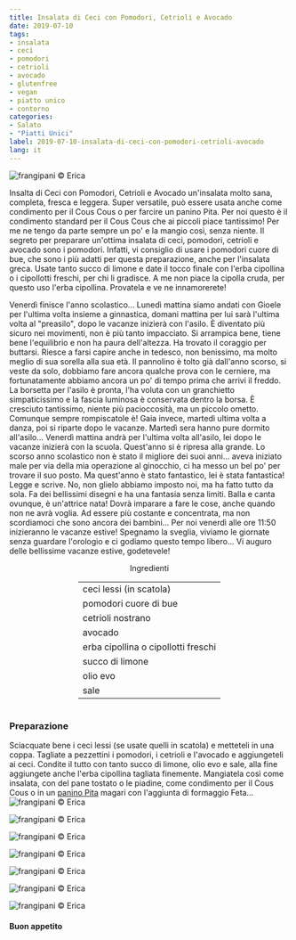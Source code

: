 ```yaml
---
title: Insalata di Ceci con Pomodori, Cetrioli e Avocado
date: 2019-07-10
tags:
- insalata
- ceci
- pomodori
- cetrioli
- avocado
- glutenfree
- vegan
- piatto unico
- contorno
categories:
- Salato
- "Piatti Unici"
label: 2019-07-10-insalata-di-ceci-con-pomodori-cetrioli-avocado
lang: it 
---
```

![](header.jpeg "frangipani © Erica")

Insalta di Ceci con Pomodori, Cetrioli e Avocado un'insalata molto sana, completa, fresca e leggera. Super versatile, può essere usata anche come condimento per il Cous Cous o per farcire un panino Pita. Per noi questo è il condimento standard per il Cous Cous che ai piccoli piace tantissimo! Per me ne tengo da parte sempre un po' e la mangio così, senza niente. Il segreto per preparare un'ottima insalata di ceci, pomodori, cetrioli e avocado sono i pomodori. Infatti, vi consiglio di usare i pomodori cuore di bue, che sono i più adatti per questa preparazione, anche per l'insalata greca. Usate tanto succo di limone e date il tocco finale con l'erba cipollina o i cipollotti freschi, per chi li gradisce. A me non piace la cipolla cruda, per questo uso l'erba cipollina. Provatela e ve ne innamorerete!

Venerdì finisce l'anno scolastico... Lunedì mattina siamo andati con Gioele per l'ultima volta insieme a ginnastica, domani mattina per lui sarà l'ultima volta al "preasilo", dopo le vacanze inizierà con l'asilo. È diventato più sicuro nei movimenti, non è più tanto impacciato. Si arrampica bene, tiene bene l'equilibrio e non ha paura dell'altezza. Ha trovato il coraggio per buttarsi. Riesce a farsi capire anche in tedesco, non benissimo, ma molto meglio di sua sorella alla sua età. Il pannolino è tolto già dall'anno scorso, si veste da solo, dobbiamo fare ancora qualche prova con le cerniere, ma fortunatamente abbiamo ancora un po' di tempo prima che arrivi il freddo. La borsetta per l'asilo è pronta, l'ha voluta con un granchietto simpaticissimo e la fascia luminosa è conservata dentro la borsa. È cresciuto tantissimo, niente più pacioccosità, ma un piccolo ometto. Comunque sempre rompiscatole è!
Gaia invece, martedì ultima volta a danza, poi si riparte dopo le vacanze. Martedì sera hanno pure dormito all'asilo... Venerdì mattina andrà per l'ultima volta all'asilo, lei dopo le vacanze inizierà con la scuola. Quest'anno si è ripresa alla grande. Lo scorso anno scolastico non è stato il migliore dei suoi anni... aveva iniziato male per via della mia operazione al ginocchio, ci ha messo un bel po' per trovare il suo posto. Ma quest'anno è stato fantastico, lei è stata fantastica! Legge e scrive. No, non glielo abbiamo imposto noi, ma ha fatto tutto da sola. Fa dei bellissimi disegni e ha una fantasia senza limiti. Balla e canta ovunque, è un'attrice nata! Dovrà imparare a fare le cose, anche quando non ne avrà voglia. Ad essere più costante e concentrata, ma non scordiamoci che sono ancora dei bambini...
Per noi venerdì alle ore 11:50 inizieranno le vacanze estive! Spegnamo la sveglia, viviamo le giornate senza guardare l'orologio e ci godiamo questo tempo libero... Vi auguro delle bellissime vacanze estive, godetevele!

<div id="wrapper" style="text-align: center">
  <div id="yourdiv" style="display: inline-block;">
    <div class="ingredients">
      <div class="ingredients-title">Ingredienti</div>
      <table>
        <tbody>
          <tr>
            <td>ceci lessi (in scatola)</td>
          </tr>
          <tr>
            <td>pomodori cuore di bue</td>
          </tr>
          <tr>
            <td>cetrioli nostrano</td>
          </tr>
          <tr>
            <td>avocado</td>
          </tr>
          <tr>
            <td>erba cipollina o cipollotti freschi</td>
          </tr>
          <tr>
            <td>succo di limone</td>
          </tr>
          <tr>
            <td>olio evo</td>
          </tr>
          <tr>
            <td>sale</td>    
          </tr>
        </tbody>
      </table>
    </div>
  </div>
</div>


<h3>
	<font color="grey">
		<i class="fa fa-cogs"></i>
	</font> Preparazione
</h3>

Sciacquate bene i ceci lessi (se usate quelli in scatola) e metteteli in una coppa. Tagliate a pezzettini i pomodori, i cetrioli e l'avocado e aggiungeteli ai ceci. Condite il tutto con tanto succo di limone, olio evo e sale, alla fine aggiungete anche l'erba cipollina tagliata finemente. Mangiatela così come insalata, con del pane tostato o le piadine, come condimento per il Cous Cous o in un <a href="https://frangipani.raiano.ch/2015-02-05-panino-pita-con-koefte-e-salsa-tahin/" target="_blank">panino Pita</a> magari con l'aggiunta di formaggio Feta...
![](risultato1.jpeg "frangipani © Erica")

![](risultato2.jpeg "frangipani © Erica")

![](risultato3.jpeg "frangipani © Erica")

![](risultato4.jpeg "frangipani © Erica")

![](risultato5.jpeg "frangipani © Erica")

![](risultato6.jpeg "frangipani © Erica")

![](risultato7.jpeg "frangipani © Erica")

<h4>Buon appetito
  <font color="red">
    <i class="fa fa-smile-o"></i>
  </font>
</h4>
